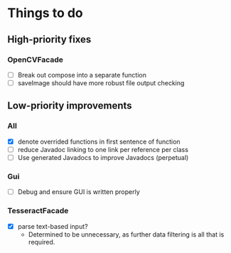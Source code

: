 # Things to do

## High-priority fixes

### OpenCVFacade

- [ ] Break out compose into a separate function
- [ ] saveImage should have more robust file output checking

## Low-priority improvements

### All

- [x] denote overrided functions in first sentence of function
- [ ] reduce Javadoc linking to one link per reference per class
- [ ] Use generated Javadocs to improve Javadocs (perpetual)

### Gui

- [ ] Debug and ensure GUI is written properly

### TesseractFacade

- [x] parse text-based input?
	- Determined to be unnecessary, as further data filtering is all that is required.

